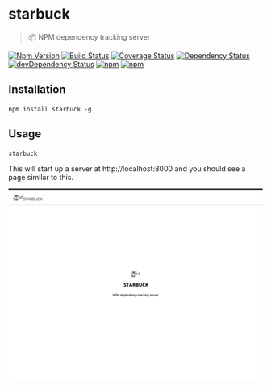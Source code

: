 # starbuck

> 📦 NPM dependency tracking server

[![Npm Version](https://img.shields.io/npm/v/starbuck.svg)](https://www.npmjs.com/package/starbuck)
[![Build Status](https://travis-ci.org/gabrielcsapo/starbuck.svg?branch=master)](https://travis-ci.org/gabrielcsapo/starbuck)
[![Coverage Status](https://lcov-server.gabrielcsapo.com/badge/github%2Ecom/gabrielcsapo/starbuck.svg)](https://lcov-server.gabrielcsapo.com/coverage/github%2Ecom/gabrielcsapo/starbuck)
[![Dependency Status](https://starbuck.gabrielcsapo.com/badge/github/gabrielcsapo/starbuck/status.svg)](https://starbuck.gabrielcsapo.com/github/gabrielcsapo/starbuck)
[![devDependency Status](https://starbuck.gabrielcsapo.com/badge/github/gabrielcsapo/starbuck/dev-status.svg)](https://starbuck.gabrielcsapo.com/github/gabrielcsapo/starbuck#info=devDependencies)
[![npm](https://img.shields.io/npm/dt/starbuck.svg)]()
[![npm](https://img.shields.io/npm/dm/starbuck.svg)]()

## Installation

```
npm install starbuck -g
```

## Usage

```
starbuck
```

This will start up a server at http://localhost:8000 and you should see a page similar to this.

![main](./docs/main.png)
